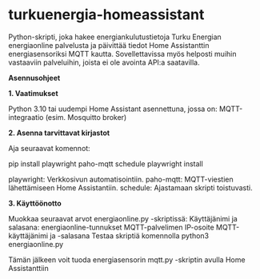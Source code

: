 # turkuenergia-homeassistant
Python-skripti, joka hakee energiankulutustietoja Turku Energian energiaonline palvelusta ja päivittää tiedot Home Assistanttin energiasensoriksi MQTT kautta. Sovellettavissa myös helposti muihin vastaaviin palveluihin, joista ei ole avointa API:a saatavilla.

**Asennusohjeet**

**1. Vaatimukset**

  Python 3.10 tai uudempi
  Home Assistant asennettuna, jossa on:
  MQTT-integraatio (esim. Mosquitto broker)

**2. Asenna tarvittavat kirjastot**

  Aja seuraavat komennot:

  pip install playwright paho-mqtt schedule
  playwright install

  playwright: Verkkosivun automatisointiin.
  paho-mqtt: MQTT-viestien lähettämiseen Home Assistantiin.
  schedule: Ajastamaan skripti toistuvasti.

**3. Käyttöönotto**

  Muokkaa seuraavat arvot energiaonline.py -skriptissä:
  Käyttäjänimi ja salasana: energiaonline-tunnukset
  MQTT-palvelimen IP-osoite
  MQTT-käyttäjänimi ja -salasana
  Testaa skriptiä komennolla python3 energiaonline.py

  Tämän jälkeen voit tuoda energiasensorin mqtt.py -skriptin avulla Home Assistanttiin
  
  
